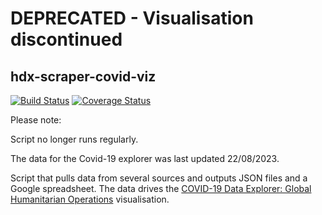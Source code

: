 # DEPRECATED - Visualisation discontinued
## hdx-scraper-covid-viz
[![Build Status](https://github.com/OCHA-DAP/hdx-scraper-covid-viz/actions/workflows/run-python-tests.yml/badge.svg)](https://github.com/OCHA-DAP/hdx-scraper-covid-viz/actions/workflows/run-python-tests.yml) [![Coverage Status](https://coveralls.io/repos/github/OCHA-DAP/hdx-scraper-covid-viz/badge.svg?branch=main&ts=1)](https://coveralls.io/github/OCHA-DAP/hdx-scraper-covid-viz?branch=main)

Please note:

Script no longer runs regularly.

The data for the Covid-19 explorer was last updated 22/08/2023. 

Script that pulls data from several sources and outputs JSON files and a Google 
spreadsheet. The data drives the [COVID-19 Data Explorer:
Global Humanitarian Operations](https://data.humdata.org/visualization/covid19-humanitarian-operations/) 
visualisation.
